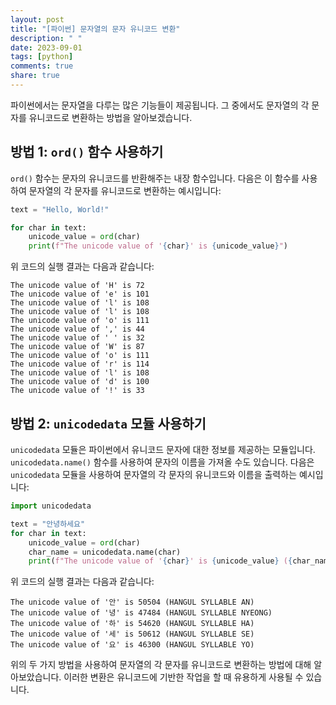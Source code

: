 ```yaml
---
layout: post
title: "[파이썬] 문자열의 문자 유니코드 변환"
description: " "
date: 2023-09-01
tags: [python]
comments: true
share: true
---
```


파이썬에서는 문자열을 다루는 많은 기능들이 제공됩니다. 그 중에서도 문자열의 각 문자를 유니코드로 변환하는 방법을 알아보겠습니다.

## 방법 1: `ord()` 함수 사용하기

`ord()` 함수는 문자의 유니코드를 반환해주는 내장 함수입니다. 다음은 이 함수를 사용하여 문자열의 각 문자를 유니코드로 변환하는 예시입니다:

```python
text = "Hello, World!"

for char in text:
    unicode_value = ord(char)
    print(f"The unicode value of '{char}' is {unicode_value}")
```

위 코드의 실행 결과는 다음과 같습니다:

```
The unicode value of 'H' is 72
The unicode value of 'e' is 101
The unicode value of 'l' is 108
The unicode value of 'l' is 108
The unicode value of 'o' is 111
The unicode value of ',' is 44
The unicode value of ' ' is 32
The unicode value of 'W' is 87
The unicode value of 'o' is 111
The unicode value of 'r' is 114
The unicode value of 'l' is 108
The unicode value of 'd' is 100
The unicode value of '!' is 33
```

## 방법 2: `unicodedata` 모듈 사용하기

`unicodedata` 모듈은 파이썬에서 유니코드 문자에 대한 정보를 제공하는 모듈입니다. `unicodedata.name()` 함수를 사용하여 문자의 이름을 가져올 수도 있습니다. 다음은 `unicodedata` 모듈을 사용하여 문자열의 각 문자의 유니코드와 이름을 출력하는 예시입니다:

```python
import unicodedata

text = "안녕하세요"
for char in text:
    unicode_value = ord(char)
    char_name = unicodedata.name(char)
    print(f"The unicode value of '{char}' is {unicode_value} ({char_name})")
```

위 코드의 실행 결과는 다음과 같습니다:

```
The unicode value of '안' is 50504 (HANGUL SYLLABLE AN)
The unicode value of '녕' is 47484 (HANGUL SYLLABLE NYEONG)
The unicode value of '하' is 54620 (HANGUL SYLLABLE HA)
The unicode value of '세' is 50612 (HANGUL SYLLABLE SE)
The unicode value of '요' is 46300 (HANGUL SYLLABLE YO)
```

위의 두 가지 방법을 사용하여 문자열의 각 문자를 유니코드로 변환하는 방법에 대해 알아보았습니다. 이러한 변환은 유니코드에 기반한 작업을 할 때 유용하게 사용될 수 있습니다.